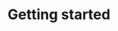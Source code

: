 ---
layout: full.html
algolia: true
title: Getting started
description: Getting started
order: 3400
---